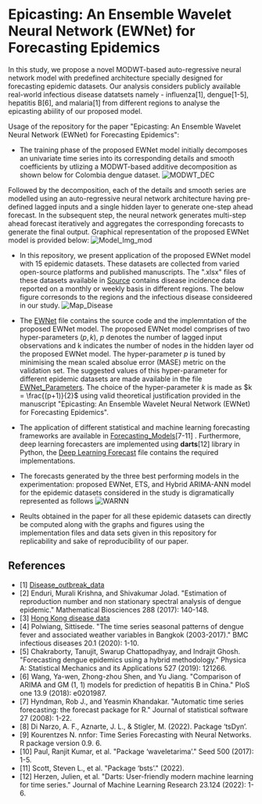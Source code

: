 # Epicasting: An Ensemble Wavelet Neural Network (EWNet) for Forecasting Epidemics

In this study, we propose a novel MODWT-based auto-regressive neural network model with predefined architecture specially designed for forecasting epidemic datasets. Our analysis considers publicly available real-world infectious disease datatsets namely - influenza[1], dengue[1-5], hepatitis B[6], and malaria[1] from different regions to analyse the epicasting abiility of our proposed model.

Usage of the repository for the paper "Epicasting: An Ensemble Wavelet Neural Network (EWNet) for Forecasting Epidemics":

* The training phase of the proposed EWNet model initially decomposes an univariate time series into its corresponding details and smooth coefficients by utlizing a MODWT-based additive decomposition as shown below for Colombia dengue dataset. 
![MODWT_DEC](https://user-images.githubusercontent.com/78313840/174397497-552ff314-e630-45ed-8d45-3c075470563c.png)

Followed by the decomposition, each of the details and smooth series are modelled using an auto-regressive neural network architecture having pre-defined lagged inputs and a single hidden layer to generate one-step ahead forecast. In the subsequent step, the neural network generates multi-step ahead forecast iteratively and aggregates the corresponding forecasts to generate the final output. Graphical representation of the proposed EWNet model is provided below:
![Model_Img_mod](https://user-images.githubusercontent.com/78313840/174395719-4c5be830-8e78-431e-b90f-4dcd2ec2df35.jpg)

* In this repository, we present application of the proposed EWNet model with 15 epidemic datasets. These datasets are collected from varied open-source platforms and published manuscripts. The ".xlsx" files of these datasets available in [Source](https://github.com/mad-stat/Epicasting/tree/main/Datasets) contains disease incidence data reported on a monthly or weekly basis in different regions. The below figure corresonds to the regions and the infectious disease consideered in our study.
![Map_Disease](https://user-images.githubusercontent.com/78313840/174397613-f52e8828-764f-4ca3-851e-e21b1007b4b8.png)
  

* The [EWNet](https://github.com/mad-stat/Epicasting/blob/main/Models/EWNet.R) file contains the source code and the implemntation of the proposed EWNet model. The proposed EWNet model comprises of two hyper-parameters $(p,k)$, $p$ denotes the number of lagged input observations and k indicates the number of nodes in the hidden layer od the proposed EWNet model. The hyper-parameter $p$ is tuned by minimising the mean scaled absolue error (MASE) metric on the validation set. The suggested values of this hyper-parameter for different epidemic datasets are made available in the file [EWNet_Parameters](https://github.com/mad-stat/Epicasting/blob/main/Models/Suggested%20hyper-parameter%20values%20of%20EWNet%20model.xlsx). The choice of the hyper-parameter $k$ is made as $k = \frac{(p+1)}{2}$ using valid theoretical justification provided in the manuscript "Epicasting: An Ensemble Wavelet Neural Network (EWNet) for Forecasting Epidemics".  

* The application of different statistical and machine learning forecasting frameworks are available in [Forecasting_Models](https://github.com/mad-stat/Epicasting/blob/main/Models/Forecasting_Model_Implementation.R)[7-11] . Furthermore, deep learning forecasters are implemented using **darts**[12] library in Python, the [Deep Learning Forecast](https://github.com/mad-stat/Epicasting/blob/main/Models/Deep_Learning_Models.py) file contains the required implementations.

* The forecasts generated by the three best performing models in the experimentation: proposed EWNet, ETS, and Hybrid ARIMA-ANN model for the epidemic datasets considered in the study is digramatically represented as follows
![WARNN](https://user-images.githubusercontent.com/78313840/174397904-c16e9dc1-d979-44b5-8492-33d54f441ba7.png)

* Reults obtained in the paper for all these epidemic datasets can directly be computed along with the graphs and figures using the implementation files and data sets given in this repository for replicability and sake of reproducibility of our paper. 


## References
* <a id="1">[1]</a> [Disease_outbreak_data](https://github.com/JohannHM/Disease-Outbreaks-Data)
* <a id="2">[2]</a> Enduri, Murali Krishna, and Shivakumar Jolad. "Estimation of reproduction number and non stationary spectral analysis of dengue epidemic." Mathematical Biosciences 288 (2017): 140-148.
* <a id="3">[3]</a> [Hong Kong disease data](https://data.gov.hk/en-data/dataset/hk-dh-chpsebcdde-dengue-fever-cases)
* <a id="4">[4]</a> Polwiang, Sittisede. "The time series seasonal patterns of dengue fever and associated weather variables in Bangkok (2003-2017)." BMC infectious diseases 20.1 (2020): 1-10.
* <a id="5">[5]</a> Chakraborty, Tanujit, Swarup Chattopadhyay, and Indrajit Ghosh. "Forecasting dengue epidemics using a hybrid methodology." Physica A: Statistical Mechanics and its Applications 527 (2019): 121266.
* <a id="6">[6]</a>  Wang, Ya-wen, Zhong-zhou Shen, and Yu Jiang. "Comparison of ARIMA and GM (1, 1) models for prediction of hepatitis B in China." PloS one 13.9 (2018): e0201987.
* <a id="7">[7]</a> Hyndman, Rob J., and Yeasmin Khandakar. "Automatic time series forecasting: the forecast package for R." Journal of statistical software 27 (2008): 1-22.
* <a id="8">[8]</a> Di Narzo, A. F., Aznarte, J. L., & Stigler, M. (2022). Package ‘tsDyn’.
* <a id="9">[9]</a> Kourentzes N. nnfor: Time Series Forecasting with Neural Networks. R package version 0.9. 6.
* <a id="10">[10]</a> Paul, Ranjit Kumar, et al. "Package ‘waveletarima’." Seed 500 (2017): 1-5.
* <a id="11">[11]</a> Scott, Steven L., et al. "Package ‘bsts’." (2022).
* <a id="12">[12]</a> Herzen, Julien, et al. "Darts: User-friendly modern machine learning for time series." Journal of Machine Learning Research 23.124 (2022): 1-6.
